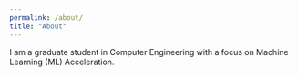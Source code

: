 ```yaml
---
permalink: /about/
title: "About"
---
```


I am a graduate student in Computer Engineering with a focus on Machine Learning (ML) Acceleration.
